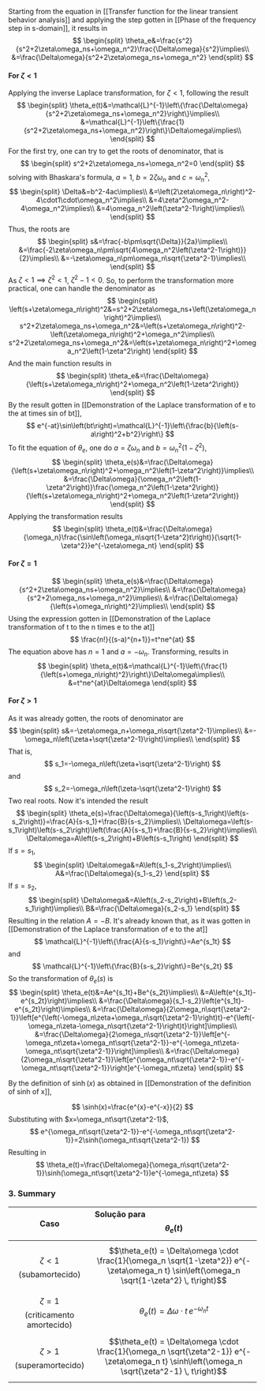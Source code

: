 Starting from the equation in [[Transfer function for the linear transient behavior analysis]] and applying the step gotten in [[Phase of the frequency step in s-domain]], it results in
$$
\begin{split}
\theta_e&=\frac{s^2}{s^2+2\zeta\omega_ns+\omega_n^2}\frac{\Delta\omega}{s^2}\implies\\
&=\frac{\Delta\omega}{s^2+2\zeta\omega_ns+\omega_n^2}
\end{split}
$$
#### For $\zeta<1$
Applying the inverse Laplace transformation, for $\zeta<1$, following the result
$$
\begin{split}
\theta_e(t)&=\mathcal{L}^{-1}\left\{\frac{\Delta\omega}{s^2+2\zeta\omega_ns+\omega_n^2}\right\}\implies\\
&=\mathcal{L}^{-1}\left\{\frac{1}{s^2+2\zeta\omega_ns+\omega_n^2}\right\}\Delta\omega\implies\\
\end{split}
$$
For the first try, one can try to get the roots of denominator, that is
$$
\begin{split}
s^2+2\zeta\omega_ns+\omega_n^2=0
\end{split}
$$
solving with Bhaskara's formula, $a=1$, $b=2\zeta\omega_n$ and $c=\omega_n^2$,
$$
\begin{split}
\Delta&=b^2-4ac\implies\\
&=\left(2\zeta\omega_n\right)^2-4\cdot1\cdot\omega_n^2\implies\\
&=4\zeta^2\omega_n^2-4\omega_n^2\implies\\
&=4\omega_n^2\left(\zeta^2-1\right)\implies\\
\end{split}
$$
Thus, the roots are
$$
\begin{split}
s&=\frac{-b\pm\sqrt{\Delta}}{2a}\implies\\
&=\frac{-2\zeta\omega_n\pm\sqrt{4\omega_n^2\left(\zeta^2-1\right)}}{2}\implies\\
&=-\zeta\omega_n\pm\omega_n\sqrt{\zeta^2-1}\implies\\
\end{split}
$$
As $\zeta<1\implies\zeta^2<1$,  $\zeta^2-1<0$. So, to perform the transformation more practical, one can handle the denominator as
$$
\begin{split}
\left(s+\zeta\omega_n\right)^2&=s^2+2\zeta\omega_ns+\left(\zeta\omega_n\right)^2\implies\\
s^2+2\zeta\omega_ns+\omega_n^2&=\left(s+\zeta\omega_n\right)^2-\left(\zeta\omega_n\right)^2+\omega_n^2\implies\\
s^2+2\zeta\omega_ns+\omega_n^2&=\left(s+\zeta\omega_n\right)^2+\omega_n^2\left(1-\zeta^2\right)
\end{split}
$$
And the main function results in
$$
\begin{split}
\theta_e&=\frac{\Delta\omega}{\left(s+\zeta\omega_n\right)^2+\omega_n^2\left(1-\zeta^2\right)}
\end{split}
$$
By the result gotten in [[Demonstration of the Laplace transformation of e to the at times sin of bt]],
$$
e^{-at}\sin\left(bt\right)=\mathcal{L}^{-1}\left\{\frac{b}{\left(s-a\right)^2+b^2}\right\}
$$
To fit the equation of $\theta_e$, one do $a=\zeta\omega_n$ and $b=\omega_n^2\left(1-\zeta^2\right)$,
$$
\begin{split}
\theta_e(s)&=\frac{\Delta\omega}{\left(s+\zeta\omega_n\right)^2+\omega_n^2\left(1-\zeta^2\right)}\implies\\
&=\frac{\Delta\omega}{\omega_n^2\left(1-\zeta^2\right)}\frac{\omega_n^2\left(1-\zeta^2\right)}{\left(s+\zeta\omega_n\right)^2+\omega_n^2\left(1-\zeta^2\right)}
\end{split}
$$
Applying the transformation results
$$
\begin{split}
\theta_e(t)&=\frac{\Delta\omega}{\omega_n}\frac{\sin\left(\omega_n\sqrt{1-\zeta^2}t\right)}{\sqrt{1-\zeta^2}}e^{-\zeta\omega_nt}
\end{split}
$$
#### For $\zeta=1$
$$
\begin{split}
\theta_e(s)&=\frac{\Delta\omega}{s^2+2\zeta\omega_ns+\omega_n^2}\implies\\
&=\frac{\Delta\omega}{s^2+2\omega_ns+\omega_n^2}\implies\\
&=\frac{\Delta\omega}{\left(s+\omega_n\right)^2}\implies\\
\end{split}
$$
Using the expression gotten in [[Demonstration of the Laplace transformation of t to the n times e to the at]]
$$
\frac{n!}{(s-a)^{n+1}}=t^ne^{at}
$$
The equation above has $n=1$ and $a=-\omega_n$. Transforming, results in
$$
\begin{split}
\theta_e(t)&=\mathcal{L}^{-1}\left\{\frac{1}{\left(s+\omega_n\right)^2}\right\}\Delta\omega\implies\\
&=t^ne^{at}\Delta\omega
\end{split}
$$
#### For $\zeta>1$
As it was already gotten, the roots of denominator are
$$
\begin{split}
s&=-\zeta\omega_n+\omega_n\sqrt{\zeta^2-1}\implies\\
&=-\omega_n\left(\zeta+\sqrt{\zeta^2-1}\right)\implies\\
\end{split}
$$
That is,
$$
s_1=-\omega_n\left(\zeta+\sqrt{\zeta^2-1}\right)
$$
and
$$
s_2=-\omega_n\left(\zeta-\sqrt{\zeta^2-1}\right)
$$
Two real roots. Now it's intended the result
$$
\begin{split}
\theta_e(s)=\frac{\Delta\omega}{\left(s-s_1\right)\left(s-s_2\right)}=\frac{A}{s-s_1}+\frac{B}{s-s_2}\implies\\
\Delta\omega=\left(s-s_1\right)\left(s-s_2\right)\left(\frac{A}{s-s_1}+\frac{B}{s-s_2}\right)\implies\\
\Delta\omega=A\left(s-s_2\right)+B\left(s-s_1\right)
\end{split}
$$
If $s=s_1$,
$$
\begin{split}
\Delta\omega&=A\left(s_1-s_2\right)\implies\\
A&=\frac{\Delta\omega}{s_1-s_2}
\end{split}
$$
If $s=s_2$,
$$
\begin{split}
\Delta\omega&=A\left(s_2-s_2\right)+B\left(s_2-s_1\right)\implies\\
B&=\frac{\Delta\omega}{s_2-s_1}
\end{split}
$$
Resulting in the relation $A=-B$. It's already known that, as it was gotten in [[Demonstration of the Laplace transformation of e to the at]]
$$
\mathcal{L}^{-1}\left\{\frac{A}{s-s_1}\right\}=Ae^{s_1t}
$$
and
$$
\mathcal{L}^{-1}\left\{\frac{B}{s-s_2}\right\}=Be^{s_2t}
$$
So the transformation of $\theta_e(s)$ is
$$
\begin{split}
\theta_e(t)&=Ae^{s_1t}+Be^{s_2t}\implies\\
&=A\left(e^{s_1t}-e^{s_2t}\right)\implies\\
&=\frac{\Delta\omega}{s_1-s_2}\left(e^{s_1t}-e^{s_2t}\right)\implies\\
&=\frac{\Delta\omega}{2\omega_n\sqrt{\zeta^2-1}}\left[e^{\left(-\omega_n\zeta+\omega_n\sqrt{\zeta^2-1}\right)t}-e^{\left(-\omega_n\zeta-\omega_n\sqrt{\zeta^2-1}\right)t}\right]\implies\\
&=\frac{\Delta\omega}{2\omega_n\sqrt{\zeta^2-1}}\left[e^{-\omega_nt\zeta+\omega_nt\sqrt{\zeta^2-1}}-e^{-\omega_nt\zeta-\omega_nt\sqrt{\zeta^2-1}}\right]\implies\\
&=\frac{\Delta\omega}{2\omega_n\sqrt{\zeta^2-1}}\left[e^{\omega_nt\sqrt{\zeta^2-1}}-e^{-\omega_nt\sqrt{\zeta^2-1}}\right]e^{-\omega_nt\zeta}
\end{split}
$$

By the definition of $\sinh(x)$ as obtained in [[Demonstration of the definition of sinh of x]],

$$
\sinh(x)=\frac{e^{x}-e^{-x}}{2}
$$
Substituting with $x=\omega_nt\sqrt{\zeta^2-1}$,
$$
e^{\omega_nt\sqrt{\zeta^2-1}}-e^{-\omega_nt\sqrt{\zeta^2-1}}=2\sinh(\omega_nt\sqrt{\zeta^2-1})
$$
Resulting in
$$
\theta_e(t)=\frac{\Delta\omega}{\omega_n\sqrt{\zeta^2-1}}\sinh(\omega_nt\sqrt{\zeta^2-1})e^{-\omega_nt\zeta}
$$

### 3. Summary
|                  Caso                   | Solução para $$\theta_e(t)$$                                                                                                                   |
| :-------------------------------------: | :--------------------------------------------------------------------------------------------------------------------------------------------- |
|      $$\zeta < 1$$ (subamortecido)      | $$\theta_e(t) = \Delta\omega \cdot \frac{1}{\omega_n \sqrt{1-\zeta^2}} e^{-\zeta\omega_n t} \sin\left(\omega_n \sqrt{1-\zeta^2} \, t\right)$$  |
| $$\zeta = 1$$ (criticamento amortecido) | $$\theta_e(t) = \Delta\omega \cdot t \, e^{-\omega_n t}$$                                                                                      |
|     $$\zeta > 1$$ (superamortecido)     | $$\theta_e(t) = \Delta\omega \cdot \frac{1}{\omega_n \sqrt{\zeta^2-1}} e^{-\zeta\omega_n t} \sinh\left(\omega_n \sqrt{\zeta^2-1} \, t\right)$$ |
